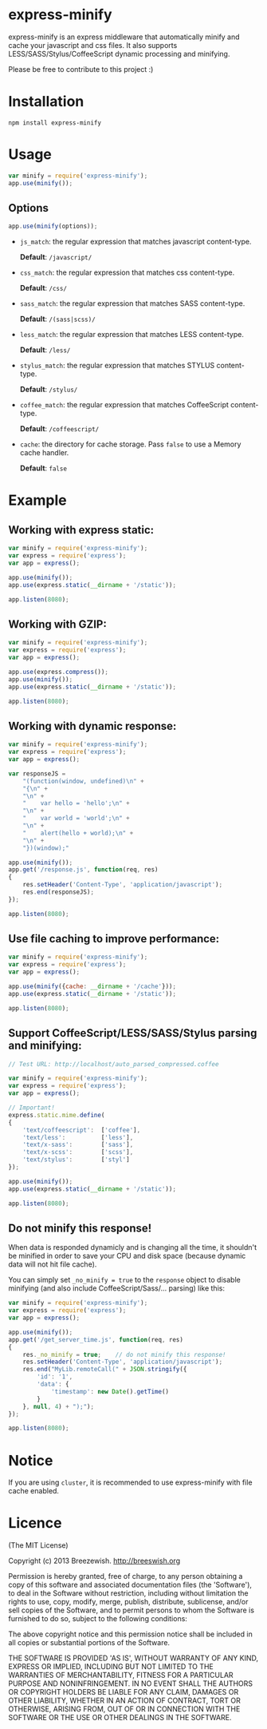 express-minify
==============

express-minify is an express middleware that automatically minify and cache your javascript and css files. It also supports LESS/SASS/Stylus/CoffeeScript dynamic processing and minifying.

Please be free to contribute to this project :)

# Installation

```
npm install express-minify
```

# Usage

```javascript
var minify = require('express-minify');
app.use(minify());
```

## Options

```javascript
app.use(minify(options));
```

- `js_match`: the regular expression that matches javascript content-type.

  **Default**: `/javascript/`
  
- `css_match`: the regular expression that matches css content-type.

  **Default**: `/css/`

- `sass_match`: the regular expression that matches SASS content-type.

  **Default**: `/(sass|scss)/`

- `less_match`: the regular expression that matches LESS content-type.

  **Default**: `/less/`

- `stylus_match`: the regular expression that matches STYLUS content-type.

  **Default**: `/stylus/`

- `coffee_match`: the regular expression that matches CoffeeScript content-type.

  **Default**: `/coffeescript/`

- `cache`: the directory for cache storage. Pass `false` to use a Memory cache handler.

  **Default**: `false`
  
# Example

## Working with express static:

```javascript
var minify = require('express-minify');
var express = require('express');
var app = express();

app.use(minify());
app.use(express.static(__dirname + '/static'));

app.listen(8080);
```

## Working with GZIP:

```javascript
var minify = require('express-minify');
var express = require('express');
var app = express();

app.use(express.compress());
app.use(minify());
app.use(express.static(__dirname + '/static'));

app.listen(8080);
```

## Working with dynamic response:

```javascript
var minify = require('express-minify');
var express = require('express');
var app = express();

var responseJS = 
    "(function(window, undefined)\n" +
    "{\n" +
    "\n" +
    "    var hello = 'hello';\n" +
    "\n" +
    "    var world = 'world';\n" +
    "\n" +
    "    alert(hello + world);\n" +
    "\n" +
    "})(window);"

app.use(minify());
app.get('/response.js', function(req, res)
{
    res.setHeader('Content-Type', 'application/javascript');
    res.end(responseJS);
});

app.listen(8080);
```

## Use file caching to improve performance:

```javascript
var minify = require('express-minify');
var express = require('express');
var app = express();

app.use(minify({cache: __dirname + '/cache'}));
app.use(express.static(__dirname + '/static'));

app.listen(8080);
```

## Support CoffeeScript/LESS/SASS/Stylus parsing and minifying:

```javascript
// Test URL: http://localhost/auto_parsed_compressed.coffee

var minify = require('express-minify');
var express = require('express');
var app = express();

// Important!
express.static.mime.define(
{
    'text/coffeescript':  ['coffee'],
    'text/less':          ['less'],
    'text/x-sass':        ['sass'],
    'text/x-scss':        ['scss'],
    'text/stylus':        ['styl']
});

app.use(minify());
app.use(express.static(__dirname + '/static'));

app.listen(8080);
```

## Do not minify this response!

When data is responded dynamicly and is changing all the time, it shouldn't be minified in order to save your CPU and disk space
(because dynamic data will not hit file cache).

You can simply set `_no_minify = true` to the `response` object to disable minifying (and also include CoffeeScript/Sass/... parsing) like this:

```javascript
var minify = require('express-minify');
var express = require('express');
var app = express();

app.use(minify());
app.get('/get_server_time.js', function(req, res)
{
    res._no_minify = true;    // do not minify this response!
    res.setHeader('Content-Type', 'application/javascript');
    res.end("MyLib.remoteCall(" + JSON.stringify({
        'id': '1',
        'data': {
            'timestamp': new Date().getTime()
        }
    }, null, 4) + ");");
});

app.listen(8080);
```


# Notice

If you are using `cluster`, it is recommended to use express-minify with file cache enabled.

# Licence

(The MIT License)

Copyright (c) 2013 Breezewish. <http://breeswish.org>

Permission is hereby granted, free of charge, to any person obtaining a copy of this software and associated documentation files (the 'Software'), to deal in the Software without restriction, including without limitation the rights to use, copy, modify, merge, publish, distribute, sublicense, and/or sell copies of the Software, and to permit persons to whom the Software is furnished to do so, subject to the following conditions:

The above copyright notice and this permission notice shall be included in all copies or substantial portions of the Software.

THE SOFTWARE IS PROVIDED 'AS IS', WITHOUT WARRANTY OF ANY KIND, EXPRESS OR IMPLIED, INCLUDING BUT NOT LIMITED TO THE WARRANTIES OF MERCHANTABILITY, FITNESS FOR A PARTICULAR PURPOSE AND NONINFRINGEMENT. IN NO EVENT SHALL THE AUTHORS OR COPYRIGHT HOLDERS BE LIABLE FOR ANY CLAIM, DAMAGES OR OTHER LIABILITY, WHETHER IN AN ACTION OF CONTRACT, TORT OR OTHERWISE, ARISING FROM, OUT OF OR IN CONNECTION WITH THE SOFTWARE OR THE USE OR OTHER DEALINGS IN THE SOFTWARE.